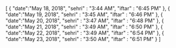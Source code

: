 [
	{
		"date":"May 18, 2018",
		"sehri" : "3:44 AM",
		"iftar" : "6:45 PM"
	},
	{
		"date":"May 19, 2018",
		"sehri" : "3:45 AM",
		"iftar" : "6:46 PM"
	},
	{
		"date":"May 20, 2018",
		"sehri" : "3:47 AM",
		"iftar" : "6:48 PM"
	},
	{
		"date":"May 21, 2018",
		"sehri" : "3:49 AM",
		"iftar" : "6:50 PM"
	},
	{
		"date":"May 22, 2018",
		"sehri" : "3:49 AM",
		"iftar" : "6:54 PM"
	},
	{
		"date":"May 23, 2018",
		"sehri" : "3:50 AM",
		"iftar" : "6:51 PM"
	}
]
